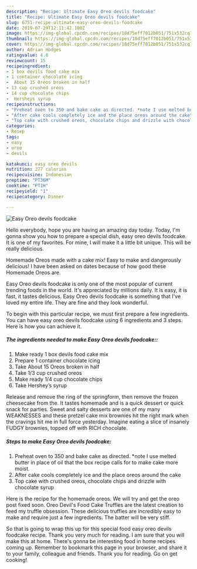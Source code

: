 ```yaml
---
description: "Recipe: Ultimate Easy Oreo devils foodcake"
title: "Recipe: Ultimate Easy Oreo devils foodcake"
slug: 6751-recipe-ultimate-easy-oreo-devils-foodcake
date: 2019-07-29T12:11:42.100Z
image: https://img-global.cpcdn.com/recipes/18d75eff7012b051/751x532cq70/easy-oreo-devils-foodcake-recipe-main-photo.jpg
thumbnail: https://img-global.cpcdn.com/recipes/18d75eff7012b051/751x532cq70/easy-oreo-devils-foodcake-recipe-main-photo.jpg
cover: https://img-global.cpcdn.com/recipes/18d75eff7012b051/751x532cq70/easy-oreo-devils-foodcake-recipe-main-photo.jpg
author: Adrian Hodges
ratingvalue: 4.8
reviewcount: 15
recipeingredient:
- 1 box devils food cake mix
- 1 container chocolate icing
-  About 15 Oreos broken in half
- 13 cup crushed oreos
- 14 cup chocolate chips
-  Hersheys syrup
recipeinstructions:
- "Preheat oven to 350 and bake cake as directed. *note I use melted butter in place of oil that the box recipe calls for to make cake more moist."
- "After cake cools completely ice and the place oreos around the cake"
- "Top cake with crushed oreos, chocolate chips and drizzle with chocolate syrup"
categories:
- Resep
tags:
- easy
- oreo
- devils

katakunci: easy oreo devils
nutrition: 277 calories
recipecuisine: Indonesian
preptime: "PT36M"
cooktime: "PT1H"
recipeyield: "1"
recipecategory: Dinner

---
```



![Easy Oreo devils foodcake](https://img-global.cpcdn.com/recipes/18d75eff7012b051/751x532cq70/easy-oreo-devils-foodcake-recipe-main-photo.jpg)

Hello everybody, hope you are having an amazing day today. Today, I'm gonna show you how to prepare a special dish, easy oreo devils foodcake. It is one of my favorites. For mine, I will make it a little bit unique. This will be really delicious.

Homemade Oreos made with a cake mix! Easy to make and dangerously delicious! I have been asked on dates because of how good these Homemade Oreos are.

Easy Oreo devils foodcake is only one of the most popular of current trending foods in the world. It's appreciated by millions daily. It is easy, it is fast, it tastes delicious. Easy Oreo devils foodcake is something that I've loved my entire life. They are fine and they look wonderful.


To begin with this particular recipe, we must first prepare a few ingredients. You can have easy oreo devils foodcake using 6 ingredients and 3 steps. Here is how you can achieve it.

##### The ingredients needed to make Easy Oreo devils foodcake::

1. Make ready 1 box devils food cake mix
1. Prepare 1 container chocolate icing
1. Take  About 15 Oreos broken in half
1. Take 1/3 cup crushed oreos
1. Make ready 1/4 cup chocolate chips
1. Take  Hershey’s syrup


Release and remove the ring of the springform, then remove the frozen cheesecake from the. It tastes homemade and is a quick dessert or quick snack for parties. Sweet and salty desserts are one of my many WEAKNESSES and these pretzel cake mix brownies hit the right mark when the cravings hit me in full force yesterday. Imagine eating a slice of insanely FUDGY brownies, topped off with RICH chocolate. 

##### Steps to make Easy Oreo devils foodcake:

1. Preheat oven to 350 and bake cake as directed. *note I use melted butter in place of oil that the box recipe calls for to make cake more moist.
1. After cake cools completely ice and the place oreos around the cake
1. Top cake with crushed oreos, chocolate chips and drizzle with chocolate syrup


Here is the recipe for the homemade oreos. We will try and get the oreo post fixed soon. Oreo Devil&#39;s Food Cake Truffles are the latest creation to feed my truffle obsession. These delicious truffles are incredibly easy to make and require just a few ingredients. The batter will be very stiff. 

So that is going to wrap this up for this special food easy oreo devils foodcake recipe. Thank you very much for reading. I am sure that you will make this at home. There's gonna be interesting food in home recipes coming up. Remember to bookmark this page in your browser, and share it to your family, colleague and friends. Thank you for reading. Go on get cooking!

